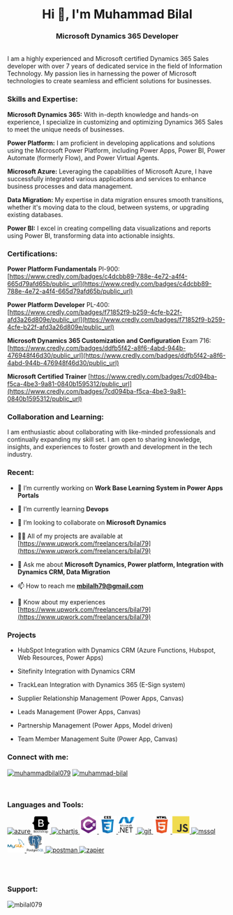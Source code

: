 <h1 align="center">Hi 👋, I'm Muhammad Bilal</h1>
<h3 align="center">Microsoft Dynamics 365 Developer</h3>

<br>
I am a highly experienced and Microsoft certified Dynamics 365 Sales developer with over 7 years of dedicated service in the field of Information Technology. My passion lies in harnessing the power of Microsoft technologies to create seamless and efficient solutions for businesses.

**<h3>Skills and Expertise:</h3>**

**Microsoft Dynamics 365:** With in-depth knowledge and hands-on experience, I specialize in customizing and optimizing Dynamics 365 Sales to meet the unique needs of businesses.

**Power Platform:** I am proficient in developing applications and solutions using the Microsoft Power Platform, including Power Apps, Power BI, Power Automate (formerly Flow), and Power Virtual Agents.

**Microsoft Azure:** Leveraging the capabilities of Microsoft Azure, I have successfully integrated various applications and services to enhance business processes and data management.

**Data Migration:** My expertise in data migration ensures smooth transitions, whether it's moving data to the cloud, between systems, or upgrading existing databases.

**Power BI:** I excel in creating compelling data visualizations and reports using Power BI, transforming data into actionable insights.

**<h3>Certifications:</h3>**

**Power Platform Fundamentals**
Pl-900: [https://www.credly.com/badges/c4dcbb89-788e-4e72-a4f4-665d79afd65b/public_url](https://www.credly.com/badges/c4dcbb89-788e-4e72-a4f4-665d79afd65b/public_url)

**Power Platform Developer**
PL-400:     [https://www.credly.com/badges/f71852f9-b259-4cfe-b22f-afd3a26d809e/public_url](https://www.credly.com/badges/f71852f9-b259-4cfe-b22f-afd3a26d809e/public_url)

**Microsoft Dynamics 365 Customization and Configuration**
Exam 716:  [https://www.credly.com/badges/ddfb5f42-a8f6-4abd-944b-476948f46d30/public_url](https://www.credly.com/badges/ddfb5f42-a8f6-4abd-944b-476948f46d30/public_url)

**Microsoft Certified Trainer**
[https://www.credly.com/badges/7cd094ba-f5ca-4be3-9a81-0840b1595312/public_url](https://www.credly.com/badges/7cd094ba-f5ca-4be3-9a81-0840b1595312/public_url)

**<h3>Collaboration and Learning:</h3>**

I am enthusiastic about collaborating with like-minded professionals and continually expanding my skill set. I am open to sharing knowledge, insights, and experiences to foster growth and development in the tech industry.

**<h3>Recent:</h3>**

- 🔭 I’m currently working on **Work Base Learning System in Power Apps Portals**

- 🌱 I’m currently learning **Devops**

- 👯 I’m looking to collaborate on **Microsoft Dynamics**

- 👨‍💻 All of my projects are available at [https://www.upwork.com/freelancers/bilal79](https://www.upwork.com/freelancers/bilal79)

- 💬 Ask me about **Microsoft Dynamics, Power platform, Integration with Dynamics CRM, Data Migration**

- 📫 How to reach me **mbilalh79@gmail.com**

- 📄 Know about my experiences [https://www.upwork.com/freelancers/bilal79](https://www.upwork.com/freelancers/bilal79)

**<h3>Projects</h3>**
- HubSpot Integration with Dynamics CRM (Azure Functions, Hubspot, Web Resources, Power Apps)

- Sitefinity Integration with Dynamics CRM

- TrackLean Integration with Dynamics 365 (E-Sign system)

- Supplier Relationship Management (Power Apps, Canvas)

- Leads Management (Power Apps, Canvas)

- Partnership Management (Power Apps, Model driven)

- Team Member Management Suite (Power App, Canvas)

**<h3 align="left">Connect with me:</h3>**
<p align="left">
<a href="https://linkedin.com/in/muhammadbilal079/" target="blank"><img align="center" src="https://raw.githubusercontent.com/rahuldkjain/github-profile-readme-generator/master/src/images/icons/Social/linked-in-alt.svg" alt="muhammadbilal079" height="30" width="40" /></a>
<a href="https://stackoverflow.com/users/6688092/muhammad-bilal" target="blank"><img align="center" src="https://raw.githubusercontent.com/rahuldkjain/github-profile-readme-generator/master/src/images/icons/Social/stack-overflow.svg" alt="muhammad-bilal" height="30" width="40" /></a>
</p>
<br>

**<h3 align="left">Languages and Tools:</h3>**
<p align="left"> <a href="https://azure.microsoft.com/en-in/" target="_blank" rel="noreferrer"> <img src="https://www.vectorlogo.zone/logos/microsoft_azure/microsoft_azure-icon.svg" alt="azure" width="40" height="40"/> </a> <a href="https://getbootstrap.com" target="_blank" rel="noreferrer"> <img src="https://raw.githubusercontent.com/devicons/devicon/master/icons/bootstrap/bootstrap-plain-wordmark.svg" alt="bootstrap" width="40" height="40"/> </a> <a href="https://www.chartjs.org" target="_blank" rel="noreferrer"> <img src="https://www.chartjs.org/media/logo-title.svg" alt="chartjs" width="40" height="40"/> </a> <a href="https://www.w3schools.com/cs/" target="_blank" rel="noreferrer"> <img src="https://raw.githubusercontent.com/devicons/devicon/master/icons/csharp/csharp-original.svg" alt="csharp" width="40" height="40"/> </a> <a href="https://www.w3schools.com/css/" target="_blank" rel="noreferrer"> <img src="https://raw.githubusercontent.com/devicons/devicon/master/icons/css3/css3-original-wordmark.svg" alt="css3" width="40" height="40"/> </a> <a href="https://dotnet.microsoft.com/" target="_blank" rel="noreferrer"> <img src="https://raw.githubusercontent.com/devicons/devicon/master/icons/dot-net/dot-net-original-wordmark.svg" alt="dotnet" width="40" height="40"/> </a> <a href="https://git-scm.com/" target="_blank" rel="noreferrer"> <img src="https://www.vectorlogo.zone/logos/git-scm/git-scm-icon.svg" alt="git" width="40" height="40"/> </a> <a href="https://www.w3.org/html/" target="_blank" rel="noreferrer"> <img src="https://raw.githubusercontent.com/devicons/devicon/master/icons/html5/html5-original-wordmark.svg" alt="html5" width="40" height="40"/> </a> <a href="https://developer.mozilla.org/en-US/docs/Web/JavaScript" target="_blank" rel="noreferrer"> <img src="https://raw.githubusercontent.com/devicons/devicon/master/icons/javascript/javascript-original.svg" alt="javascript" width="40" height="40"/> </a> <a href="https://www.microsoft.com/en-us/sql-server" target="_blank" rel="noreferrer"> <img src="https://www.svgrepo.com/show/303229/microsoft-sql-server-logo.svg" alt="mssql" width="40" height="40"/> </a> <a href="https://www.mysql.com/" target="_blank" rel="noreferrer"> <img src="https://raw.githubusercontent.com/devicons/devicon/master/icons/mysql/mysql-original-wordmark.svg" alt="mysql" width="40" height="40"/> </a> <a href="https://www.postgresql.org" target="_blank" rel="noreferrer"> <img src="https://raw.githubusercontent.com/devicons/devicon/master/icons/postgresql/postgresql-original-wordmark.svg" alt="postgresql" width="40" height="40"/> </a> <a href="https://postman.com" target="_blank" rel="noreferrer"> <img src="https://www.vectorlogo.zone/logos/getpostman/getpostman-icon.svg" alt="postman" width="40" height="40"/> </a> <a href="https://zapier.com" target="_blank" rel="noreferrer"> <img src="https://www.vectorlogo.zone/logos/zapier/zapier-icon.svg" alt="zapier" width="40" height="40"/> </a> </p>
<br>
<br>
<h3 align="left">Support:</h3>
<p><a href="https://www.buymeacoffee.com/mbilal079"> <img align="left" src="https://cdn.buymeacoffee.com/buttons/v2/default-yellow.png" height="50" width="210" alt="mbilal079" /></a></p>
<br><br>

<!--
<p><img align="center" src="https://github-readme-stats.vercel.app/api/top-langs?username=mbilal079&show_icons=true&locale=en&layout=compact" alt="mbilal079" /></p>
-->
<!--
**mbilal079/mbilal079** is a ✨ _special_ ✨ repository because its `README.md` (this file) appears on your GitHub profile.

Here are some ideas to get you started:

- 🔭 I’m currently working on ...
- 🌱 I’m currently learning ...
- 👯 I’m looking to collaborate on ...
- 🤔 I’m looking for help with ...
- 💬 Ask me about ...
- 📫 How to reach me: ...
- 😄 Pronouns: ...
- ⚡ Fun fact: ...
-->

